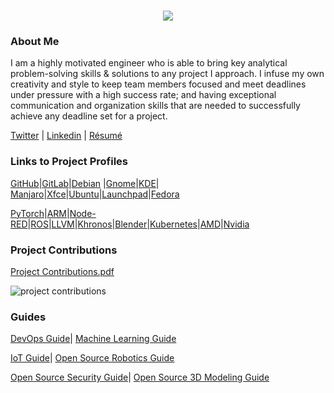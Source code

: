 <h1 align="center">
 <img src="https://user-images.githubusercontent.com/45159366/81243342-6c350f00-8fc4-11ea-9037-9cbe0f7bf3ff.png">
</h1>

### About Me
I am a highly motivated engineer who is able to bring key analytical problem-solving skills & solutions to any project I approach. I infuse my own creativity and style to keep team members focused and meet deadlines under pressure with a high success rate; and having exceptional communication and organization skills that are needed to successfully achieve any deadline set for a project. 

[Twitter](https://twitter.com/Miker256) | [Linkedin](https://www.linkedin.com/in/michael-royal-b923b4134/) | [Résumé](https://github.com/mikeroyal/mikeroyal.github.io/files/4578853/MichaelR_Resume.pdf)

### Links to Project Profiles

[GitHub](https://github.com/mikeroyal)|[GitLab](https://gitlab.com/maos20008)|[Debian](https://salsa.debian.org/mikeroyal-guest) |[Gnome](https://gitlab.gnome.org/maos20008)|[KDE](https://invent.kde.org/mikeroyal)| [Manjaro](https://gitlab.manjaro.org/mikeroyal?nav_source=navbar)|[Xfce](https://gitlab.xfce.org/mikeroyal)|[Ubuntu](https://discourse.ubuntu.com/u/khaotic/summary)|[Launchpad](https://launchpad.net/~maos20008)|[Fedora](https://discussion.fedoraproject.org/u/miker256/summary)

[PyTorch](https://discuss.pytorch.org/u/miker256/summary)|[ARM](https://community.arm.com/members/miker256)|[Node-RED](https://discourse.nodered.org/u/miker256/summary)|[ROS](https://discourse.ros.org/u/miker256/summary)|[LLVM](https://llvm.discourse.group/u/miker256/summary)|[Khronos](https://community.khronos.org/u/miker256/summary)|[Blender](https://devtalk.blender.org/u/miker256/summary)|[Kubernetes](https://discuss.kubernetes.io/u/miker256/summary)|[AMD](https://community.amd.com/people/miker256)|[Nvidia](https://forums.developer.nvidia.com/u/mikeroyal/summary)

### Project Contributions
[Project Contributions.pdf](https://github.com/mikeroyal/mikeroyal.github.io/files/4536764/Project.Contributions.pdf)

![project contributions](https://user-images.githubusercontent.com/45159366/80323848-acd1a300-87e2-11ea-9e0d-261de4575a8e.png)

### Guides

[DevOps Guide](https://salsa.debian.org/mikeroyal-guest/devops)| [Machine Learning Guide](https://gitlab.com/maos20008/intro-to-machine-learning)

[IoT Guide](https://github.com/mikeroyal/IoT-Guide)| [Open Source Robotics Guide](https://invent.kde.org/mikeroyal/robotics)

[Open Source Security Guide](https://salsa.debian.org/mikeroyal-guest/open-source-security-guide)| [Open Source 3D Modeling Guide](https://gitlab.com/maos20008/open-source-3d-modeling-guide)
